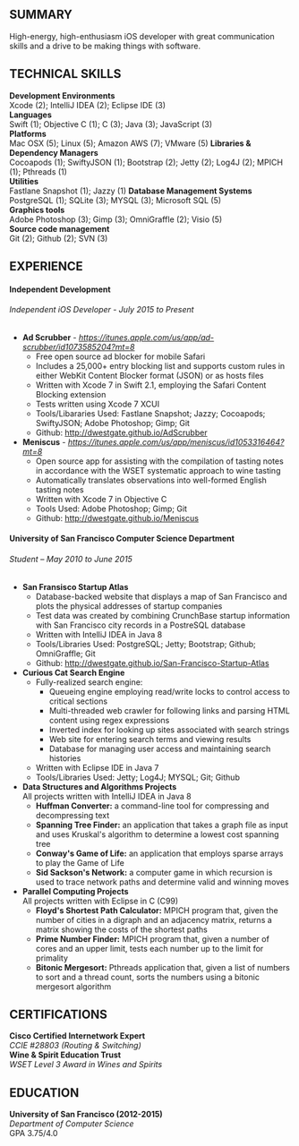 SUMMARY
-------
High-energy, high-enthusiasm iOS developer with great communication skills and a drive to be making things with software.


TECHNICAL SKILLS
----------------
**Development Environments**  
Xcode (2); IntelliJ IDEA (2); Eclipse IDE (3)  
**Languages**  
Swift (1); Objective C (1); C (3); Java (3); JavaScript (3)  
**Platforms**  
Mac OSX (5); Linux (5); Amazon AWS (7); VMware (5)
**Libraries & Dependency Managers**  
Cocoapods (1); SwiftyJSON (1); Bootstrap (2); Jetty (2); Log4J (2); MPICH (1); Pthreads (1)  
**Utilities**  
Fastlane Snapshot (1); Jazzy (1)
**Database Management Systems**  
PostgreSQL (1); SQLite (3); MYSQL (3); Microsoft SQL (5)  
**Graphics tools**  
Adobe Photoshop (3); Gimp (3); OmniGraffle (2); Visio (5)  
**Source code management**  
Git (2); Github (2); SVN (3)  


EXPERIENCE
----------
#### Independent Development
###### Independent iOS Developer - July 2015 to Present  
- **Ad Scrubber** - *https://itunes.apple.com/us/app/ad-scrubber/id1073585204?mt=8*
  - Free open source ad blocker for mobile Safari
  - Includes a 25,000+ entry blocking list and supports custom rules in either WebKit Content Blocker format (JSON) or as hosts files
  - Written with Xcode 7 in Swift 2.1, employing the Safari Content Blocking extension
  - Tests written using Xcode 7 XCUI
  - Tools/Libararies Used: Fastlane Snapshot; Jazzy; Cocoapods; SwiftyJSON; Adobe Photoshop; Gimp; Git
  - Github: http://dwestgate.github.io/AdScrubber
- **Meniscus** - *https://itunes.apple.com/us/app/meniscus/id1053316464?mt=8*
  - Open source app for assisting with the compilation of tasting notes in accordance with the WSET systematic approach to wine tasting
  - Automatically translates observations into well-formed English tasting notes
  - Written with Xcode 7 in Objective C
  - Tools Used: Adobe Photoshop; Gimp; Git
  - Github: http://dwestgate.github.io/Meniscus

#### University of San Francisco Computer Science Department
###### Student – May 2010 to June 2015
- **San Fransisco Startup Atlas**
  - Database-backed website that displays a map of San Francisco and plots the physical addresses of startup companies
  - Test data was created by combining CrunchBase startup information with San Francisco city records in a PostreSQL database
  - Written with IntelliJ IDEA in Java 8
  - Tools/Libraries Used: PostgreSQL; Jetty; Bootstrap; Github; OmniGraffle; Git
  - Github: http://dwestgate.github.io/San-Francisco-Startup-Atlas
- **Curious Cat Search Engine**
  - Fully-realized search engine:
    - Queueing engine employing read/write locks to control access to critical sections
    - Multi-threaded web crawler for following links and parsing HTML content using regex expressions
    - Inverted index for looking up sites associated with search strings
    - Web site for entering search terms and viewing results
    - Database for managing user access and maintaining search histories
  - Written with Eclipse IDE in Java 7
  - Tools/Libraries Used: Jetty; Log4J; MYSQL; Git; Github
- **Data Structures and Algorithms Projects**  
All projects written with IntelliJ IDEA in Java 8
  - **Huffman Converter:** a command-line tool for compressing and decompressing text
  - **Spanning Tree Finder:** an application that takes a graph file as input and uses Kruskal's algorithm to determine a lowest cost spanning tree
  - **Conway's Game of Life:** an application that employs sparse arrays to play the Game of Life
  - **Sid Sackson's Network:** a computer game in which recursion is used to trace network paths and determine valid and winning moves
- **Parallel Computing Projects**  
All projects written with Eclipse in C (C99)
  - **Floyd's Shortest Path Calculator:** MPICH program that, given the number of cities in a digraph and an adjacency matrix, returns a matrix showing the costs of the shortest paths
  - **Prime Number Finder:** MPICH program that, given a number of cores and an upper limit, tests each number up to the limit for primality
  - **Bitonic Mergesort:** Pthreads application that, given a list of numbers to sort and a thread count, sorts the numbers using a bitonic mergesort algorithm


CERTIFICATIONS
--------------
**Cisco Certified Internetwork Expert**  
*CCIE #28803 (Routing & Switching)*  
**Wine & Spirit Education Trust**  
*WSET Level 3 Award in Wines and Spirits*


EDUCATION
---------
**University of San Francisco (2012-2015)**   
*Department of Computer Science*  
GPA 3.75/4.0
